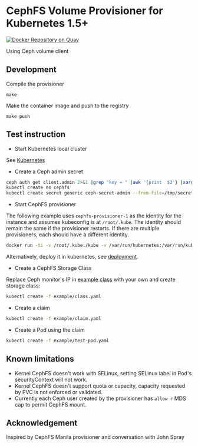 CephFS Volume Provisioner for Kubernetes 1.5+
=============================================

[![Docker Repository on Quay](https://quay.io/repository/external_storage/cephfs-provisioner/status "Docker Repository on Quay")](https://quay.io/repository/external_storage/cephfs-provisioner)

Using Ceph volume client

Development
-----------

Compile the provisioner

``` console
make
```

Make the container image and push to the registry

``` console
make push
```

Test instruction
----------------

- Start Kubernetes local cluster

See [Kubernetes](https://kubernetes.io/)

- Create a Ceph admin secret

``` bash
ceph auth get client.admin 2>&1 |grep "key = " |awk '{print  $3'} |xargs echo -n > /tmp/secret
kubectl create ns cephfs
kubectl create secret generic ceph-secret-admin --from-file=/tmp/secret --namespace=cephfs
```

- Start CephFS provisioner

The following example uses `cephfs-provisioner-1` as the identity for the instance and assumes kubeconfig is at `/root/.kube`. The identity should remain the same if the provisioner restarts. If there are multiple provisioners, each should have a different identity.

``` bash
docker run -ti -v /root/.kube:/kube -v /var/run/kubernetes:/var/run/kubernetes --privileged --net=host cephfs-provisioner /usr/local/bin/cephfs-provisioner -master=http://127.0.0.1:8080 -kubeconfig=/kube/config -id=cephfs-provisioner-1
```

Alternatively, deploy it in kubernetes, see [deployment](deploy/README.md).

- Create a CephFS Storage Class

Replace Ceph monitor's IP in [example class](example/class.yaml) with your own and create storage class:

``` bash
kubectl create -f example/class.yaml
```

- Create a claim

``` bash
kubectl create -f example/claim.yaml
```

- Create a Pod using the claim

``` bash
kubectl create -f example/test-pod.yaml
```

Known limitations
-----------------

- Kernel CephFS doesn't work with SELinux, setting SELinux label in Pod's securityContext will not work.
- Kernel CephFS doesn't support quota or capacity, capacity requested by PVC is not enforced or validated.
- Currently each Ceph user created by the provisioner has `allow r` MDS cap to permit CephFS mount.

Acknowledgement
---------------

Inspired by CephFS Manila provisioner and conversation with John Spray
